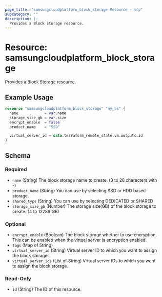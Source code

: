 ```yaml
---
page_title: "samsungcloudplatform_block_storage Resource - scp"
subcategory: ""
description: |-
  Provides a Block Storage resource.
---
```


# Resource: samsungcloudplatform_block_storage

Provides a Block Storage resource.


## Example Usage

```terraform
resource "samsungcloudplatform_block_storage" "my_bs" {
  name            = var.name
  storage_size_gb = var.size
  encrypt_enable  = false
  product_name    = "SSD"

  virtual_server_id = data.terraform_remote_state.vm.outputs.id
}
```

<!-- schema generated by tfplugindocs -->
## Schema

### Required

- `name` (String) The block storage name to create. (3 to 28 characters with -)
- `product_name` (String) You can use by selecting SSD or HDD based storage.
- `shared_type` (String) You can use by selecting DEDICATED or SHARED
- `storage_size_gb` (Number) The storage size(GB) of the block storage to create. (4 to  12288 GB)

### Optional

- `encrypt_enable` (Boolean) The block storage whether to use encryption. This can be enabled when the virtual server is encryption enabled.
- `tags` (Map of String)
- `virtual_server_id` (String) Virtual server ID to which you want to assign the block storage.
- `virtual_server_ids` (List of String) Virtual server IDs to which you want to assign the block storage.

### Read-Only

- `id` (String) The ID of this resource.
